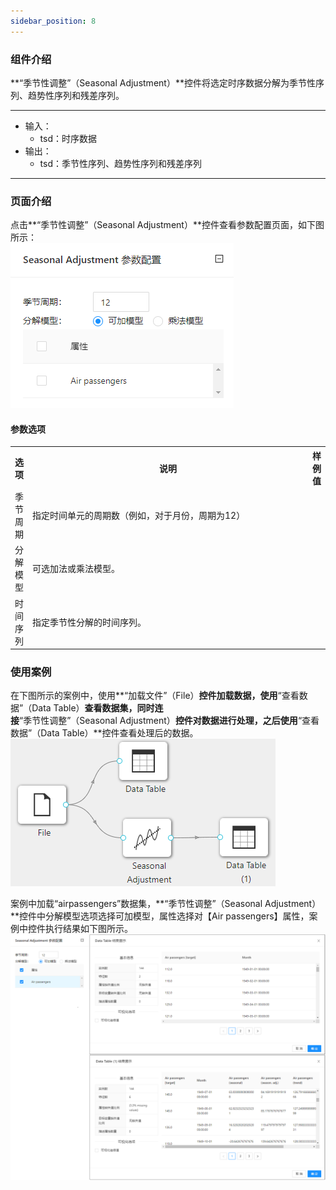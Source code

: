```yaml
---
sidebar_position: 8
---
```

### 组件介绍
**“季节性调整”（Seasonal Adjustment）**控件将选定时序数据分解为季节性序列、趋势性序列和残差序列。

<hr/>

- 输入：
  - tsd：时序数据
- 输出：
  - tsd：季节性序列、趋势性序列和残差序列

<hr/>


### 页面介绍
点击**“季节性调整”（Seasonal Adjustment）**控件查看参数配置页面，如下图所示：  
[ ![](/img/aistudio/time-series/seasonal-adjustment/param.png) ](/img/aistudio/time-series/seasonal-adjustment/param.png)

#### 参数选项
<table>
  <tr>
    <th>选项</th>
    <th width="650">说明</th>
    <th>样例值</th>
  </tr>
  <tr>
      <td>季节周期</td> 
      <td>
      指定时间单元的周期数（例如，对于月份，周期为12）
      </td> 
      <td></td>
  </tr>
  <tr>
      <td>分解模型</td> 
      <td>
      可选加法或乘法模型。
      </td> 
      <td></td>
  </tr>
  <tr>
      <td>时间序列</td> 
      <td>
      指定季节性分解的时间序列。
      </td> 
      <td></td>
  </tr>
</table>

### 使用案例
在下图所示的案例中，使用**“加载文件”（File）**控件加载数据，使用**“查看数据”（Data Table）**查看数据集，同时连接**“季节性调整”（Seasonal Adjustment）**控件对数据进行处理，之后使用**“查看数据”（Data Table）**控件查看处理后的数据。  
[ ![](/img/aistudio/time-series/seasonal-adjustment/workflow.png) ](/img/aistudio/time-series/seasonal-adjustment/workflow.png)

案例中加载“airpassengers”数据集，**“季节性调整”（Seasonal Adjustment）**控件中分解模型选项选择可加模型，属性选择对【Air passengers】属性，案例中控件执行结果如下图所示。   
[ ![](/img/aistudio/time-series/seasonal-adjustment/workflow-result.png) ](/img/aistudio/time-series/seasonal-adjustment/workflow-result.png)